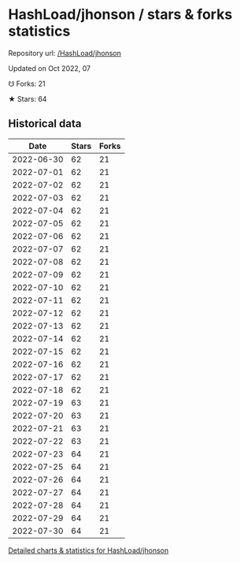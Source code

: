 # HashLoad/jhonson / stars & forks statistics

Repository url: [/HashLoad/jhonson](https://github.com/HashLoad/jhonson)

Updated on Oct 2022, 07

☋ Forks: 21

★ Stars: 64

## Historical data
| Date | Stars | Forks |
|------|-------|-------|
| 2022-06-30 | 62 | 21 | 
| 2022-07-01 | 62 | 21 | 
| 2022-07-02 | 62 | 21 | 
| 2022-07-03 | 62 | 21 | 
| 2022-07-04 | 62 | 21 | 
| 2022-07-05 | 62 | 21 | 
| 2022-07-06 | 62 | 21 | 
| 2022-07-07 | 62 | 21 | 
| 2022-07-08 | 62 | 21 | 
| 2022-07-09 | 62 | 21 | 
| 2022-07-10 | 62 | 21 | 
| 2022-07-11 | 62 | 21 | 
| 2022-07-12 | 62 | 21 | 
| 2022-07-13 | 62 | 21 | 
| 2022-07-14 | 62 | 21 | 
| 2022-07-15 | 62 | 21 | 
| 2022-07-16 | 62 | 21 | 
| 2022-07-17 | 62 | 21 | 
| 2022-07-18 | 62 | 21 | 
| 2022-07-19 | 63 | 21 | 
| 2022-07-20 | 63 | 21 | 
| 2022-07-21 | 63 | 21 | 
| 2022-07-22 | 63 | 21 | 
| 2022-07-23 | 64 | 21 | 
| 2022-07-25 | 64 | 21 | 
| 2022-07-26 | 64 | 21 | 
| 2022-07-27 | 64 | 21 | 
| 2022-07-28 | 64 | 21 | 
| 2022-07-29 | 64 | 21 | 
| 2022-07-30 | 64 | 21 | 


[Detailed charts & statistics for HashLoad/jhonson](https://reviewgithub.com/rep/HashLoad/jhonson)
